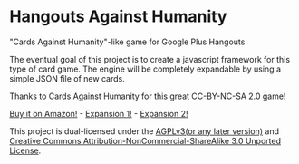 Hangouts Against Humanity
=========================

"Cards Against Humanity"-like game for Google Plus Hangouts

The eventual goal of this project is to create a javascript framework for this type of card game. The engine will be completely expandable by using a simple JSON file of new cards.

Thanks to Cards Against Humanity for this great CC-BY-NC-SA 2.0 game!

[Buy it on Amazon!](http://www.amazon.com/gp/product/B004S8F7QM/ref=as_li_ss_tl?ie=UTF8&tag=cardagaihuma-20&linkCode=as2&camp=1789&creative=390957&creativeASIN=B004S8F7QM) - [Expansion 1!](http://www.amazon.com/Cards-Against-Humanity-First-Expansion/dp/B005JFNE8G) - [Expansion 2!](http://www.amazon.com/Cards-Against-Humanity-Second-Expansion/dp/B008JNPBYK)

This project is dual-licensed under the [AGPLv3(or any later version)](http://www.gnu.org/licenses/agpl-3.0.html) and [Creative Commons Attribution-NonCommercial-ShareAlike 3.0 Unported License](http://creativecommons.org/licenses/by-nc-sa/3.0/deed.en_US).